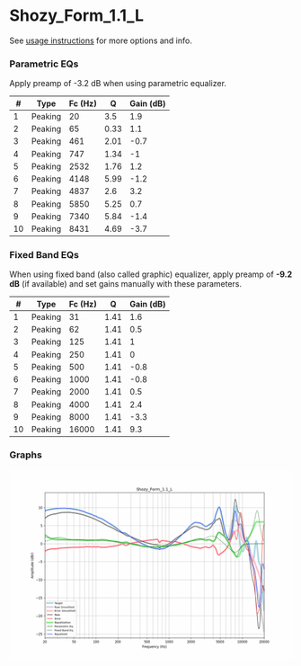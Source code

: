 # Shozy_Form_1.1_L
See [usage instructions](https://github.com/jaakkopasanen/AutoEq#usage) for more options and info.

### Parametric EQs
Apply preamp of -3.2 dB when using parametric equalizer.

|   # | Type    |   Fc (Hz) |    Q |   Gain (dB) |
|-----|---------|-----------|------|-------------|
|   1 | Peaking |        20 | 3.5  |         1.9 |
|   2 | Peaking |        65 | 0.33 |         1.1 |
|   3 | Peaking |       461 | 2.01 |        -0.7 |
|   4 | Peaking |       747 | 1.34 |        -1   |
|   5 | Peaking |      2532 | 1.76 |         1.2 |
|   6 | Peaking |      4148 | 5.99 |        -1.2 |
|   7 | Peaking |      4837 | 2.6  |         3.2 |
|   8 | Peaking |      5850 | 5.25 |         0.7 |
|   9 | Peaking |      7340 | 5.84 |        -1.4 |
|  10 | Peaking |      8431 | 4.69 |        -3.7 |

### Fixed Band EQs
When using fixed band (also called graphic) equalizer, apply preamp of **-9.2 dB** (if available) and set gains manually with these parameters.

|   # | Type    |   Fc (Hz) |    Q |   Gain (dB) |
|-----|---------|-----------|------|-------------|
|   1 | Peaking |        31 | 1.41 |         1.6 |
|   2 | Peaking |        62 | 1.41 |         0.5 |
|   3 | Peaking |       125 | 1.41 |         1   |
|   4 | Peaking |       250 | 1.41 |         0   |
|   5 | Peaking |       500 | 1.41 |        -0.8 |
|   6 | Peaking |      1000 | 1.41 |        -0.8 |
|   7 | Peaking |      2000 | 1.41 |         0.5 |
|   8 | Peaking |      4000 | 1.41 |         2.4 |
|   9 | Peaking |      8000 | 1.41 |        -3.3 |
|  10 | Peaking |     16000 | 1.41 |         9.3 |

### Graphs
![](./Shozy_Form_1.1_L.png)
